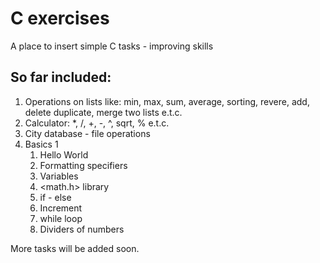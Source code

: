 # C exercises
A place to insert simple C tasks - improving skills

## So far included:
1. Operations on lists like: min, max, sum, average, sorting, revere, add, delete duplicate, merge two lists e.t.c.
2. Calculator: *, /, +, -, ^, sqrt, % e.t.c.
3. City database - file operations
4. Basics 1
     1. Hello World
     2. Formatting specifiers
     3. Variables
     4. <math.h> library
     5. if - else
     6. Increment
     7. while loop
     8. Dividers of numbers

More tasks will be added soon.
